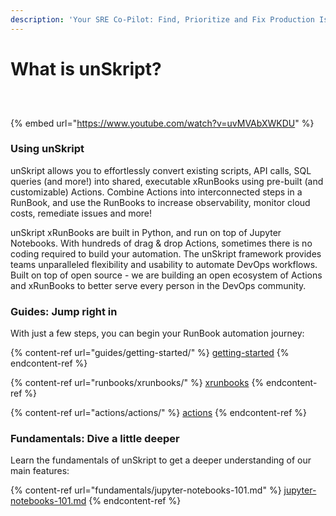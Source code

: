 ```yaml
---
description: 'Your SRE Co-Pilot: Find, Prioritize and Fix Production Issues'
---
```


# What is unSkript?

<figure><img src="https://img.shields.io/github/stars/unskript/Awesome-CloudOPs-Automation?color=orange&#x26;style=for-the-badge" alt=""><figcaption></figcaption></figure>

<div>

<figure><img src="https://img.shields.io/endpoint?url=https://raw.githubusercontent.com/unskript/Awesome-CloudOps-Automation/master/.github/images/runbookShield.json&#x26;style=for-the-badge" alt=""><figcaption></figcaption></figure>

 

<figure><img src="https://img.shields.io/endpoint?url=https://raw.githubusercontent.com/unskript/Awesome-CloudOps-Automation/master/.github/images/actionShield.json&#x26;style=for-the-badge" alt=""><figcaption></figcaption></figure>

</div>

{% embed url="https://www.youtube.com/watch?v=uvMVAbXWKDU" %}

### Using unSkript

unSkript allows you to effortlessly convert existing scripts, API calls, SQL queries (and more!) into shared, executable xRunBooks using pre-built (and customizable) Actions. Combine Actions into interconnected steps in a RunBook, and use the RunBooks to increase observability, monitor cloud costs, remediate issues and more!

unSkript xRunBooks are built in Python, and run on top of Jupyter Notebooks. With hundreds of drag & drop Actions, sometimes there is no coding required to build your automation. The unSkript framework provides teams unparalleled flexibility and usability to automate DevOps workflows. Built on top of open source - we are building an open ecosystem of Actions and xRunBooks to better serve every person in the DevOps community.

### Guides: Jump right in

With just a few steps, you can begin your RunBook automation journey:

{% content-ref url="guides/getting-started/" %}
[getting-started](guides/getting-started/)
{% endcontent-ref %}

{% content-ref url="runbooks/xrunbooks/" %}
[xrunbooks](runbooks/xrunbooks/)
{% endcontent-ref %}

{% content-ref url="actions/actions/" %}
[actions](actions/actions/)
{% endcontent-ref %}

### Fundamentals: Dive a little deeper

Learn the fundamentals of unSkript to get a deeper understanding of our main features:

{% content-ref url="fundamentals/jupyter-notebooks-101.md" %}
[jupyter-notebooks-101.md](fundamentals/jupyter-notebooks-101.md)
{% endcontent-ref %}
